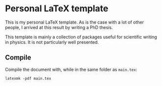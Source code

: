 # Personal LaTeX template
This is my personal LaTeX template. As is the case with a lot of other people,
I arrived at this result by writing a PhD thesis.

This template is mainly a collection of packages useful for scientific writing
in physics. It is not particularly well presented.

## Compile
Compile the document with, while in the same folder as `main.tex`:

```shell
latexmk -pdf main.tex
```
